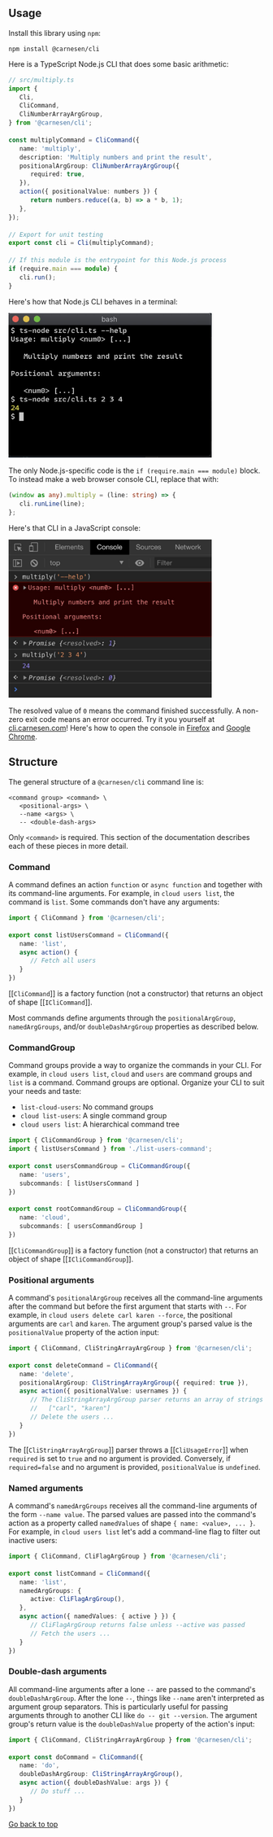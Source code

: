 ## Usage

Install this library using `npm`:

```plaintext
npm install @carnesen/cli
```

Here is a TypeScript Node.js CLI that does some basic arithmetic:

```typescript
// src/multiply.ts
import {
   Cli,
   CliCommand,
   CliNumberArrayArgGroup,
} from '@carnesen/cli';

const multiplyCommand = CliCommand({
   name: 'multiply',
   description: 'Multiply numbers and print the result',
   positionalArgGroup: CliNumberArrayArgGroup({
      required: true,
   }),
   action({ positionalValue: numbers }) {
      return numbers.reduce((a, b) => a * b, 1);
   },
});

// Export for unit testing
export const cli = Cli(multiplyCommand);

// If this module is the entrypoint for this Node.js process
if (require.main === module) {
   cli.run();
}
```

Here's how that Node.js CLI behaves in a terminal:
<p><img width="400" src="images/multiply-nodejs.jpg" alt="Multiply CLI in Node.js"></p>

The only Node.js-specific code is the `if (require.main === module)` block. To instead make a web browser console CLI, replace that with:

```typescript
(window as any).multiply = (line: string) => {
   cli.runLine(line);
};
```

Here's that CLI in a JavaScript console:
<p><img width="400" src="images/multiply-browser-console.jpg" alt="Multiply CLI in a web browser console"></p>

The resolved value of `0` means the command finished successfully. A non-zero exit code means an error occurred. Try it you yourself at [cli.carnesen.com](https://cli.carnesen.com)! Here's how to open the console in [Firefox](https://developer.mozilla.org/en-US/docs/Tools/Web_Console/Opening_the_Web_Console) and [Google Chrome](https://stackoverflow.com/a/66434/2793540).

## Structure

The general structure of a `@carnesen/cli` command line is:
```
<command group> <command> \
   <positional-args> \
   --name <args> \
   -- <double-dash-args>
```
Only `<command>` is required. This section of the documentation describes each of these pieces in more detail.

### Command

A command defines an action `function` or `async function` and together with its command-line arguments. For example, in `cloud users list`, the command is `list`. Some commands don't have any arguments:

```typescript
import { CliCommand } from '@carnesen/cli';

export const listUsersCommand = CliCommand({
   name: 'list',
   async action() {
      // Fetch all users
   }
})
```
[[`CliCommand`]] is a factory function (not a constructor) that returns an object of shape [[`ICliCommand`]].

Most commands define arguments through the `positionalArgGroup`, `namedArgGroups`, and/or `doubleDashArgGroup` properties as described below.

### CommandGroup

Command groups provide a way to organize the commands in your CLI. For example, in `cloud users list`, `cloud` and `users` are command groups and `list` is a command. Command groups are optional. Organize your CLI to suit your needs and taste:

- `list-cloud-users`: No command groups
- `cloud list-users`: A single command group
- `cloud users list`: A hierarchical command tree

```typescript
import { CliCommandGroup } from '@carnesen/cli';
import { listUsersCommand } from './list-users-command';

export const usersCommandGroup = CliCommandGroup({
   name: 'users',
   subcommands: [ listUsersCommand ]
})

export const rootCommandGroup = CliCommandGroup({
   name: 'cloud',
   subcommands: [ usersCommandGroup ]
})
```

[[`CliCommandGroup`]] is a factory function (not a constructor) that returns an object of shape [[`ICliCommandGroup`]].

### Positional arguments

A command's `positionalArgGroup` receives all the command-line arguments after the command but before the first argument that starts with `--`. For example, in `cloud users delete carl karen --force`, the positional arguments are `carl` and `karen`. The argument group's parsed value is the `positionalValue` property of the action input:

```typescript
import { CliCommand, CliStringArrayArgGroup } from '@carnesen/cli';

export const deleteCommand = CliCommand({
   name: 'delete',
   positionalArgGroup: CliStringArrayArgGroup({ required: true }),
   async action({ positionalValue: usernames }) {
      // The CliStringArrayArgGroup parser returns an array of strings e.g.
      //   ["carl", "karen"]
      // Delete the users ...
   }
})
```

The [[`CliStringArrayArgGroup`]] parser throws a [[`CliUsageError`]] when `required` is set to `true` and no argument is provided. Conversely, if `required=false` and no argument is provided, `positionalValue` is `undefined`.

### Named arguments

A command's `namedArgGroups` receives all the command-line arguments of the form `--name value`. The parsed values are passed into the command's action as a property called `namedValues` of shape `{ name: <value>, ... }`. For example, in `cloud users list` let's add a command-line flag to filter out inactive users:

```typescript
import { CliCommand, CliFlagArgGroup } from '@carnesen/cli';

export const listCommand = CliCommand({
   name: 'list',
   namedArgGroups: {
      active: CliFlagArgGroup(),
   },
   async action({ namedValues: { active } }) {
      // CliFlagArgGroup returns false unless --active was passed
      // Fetch the users ...
   }
})
```

### Double-dash arguments

All command-line arguments after a lone `--` are passed to the command's `doubleDashArgGroup`. After the lone `--`, things like `--name` aren't interpreted as argument group separators. This is particularly useful for passing arguments through to another CLI like `do -- git --version`. The argument group's return value is the `doubleDashValue` property of the action's input:

```typescript
import { CliCommand, CliStringArrayArgGroup } from '@carnesen/cli';

export const doCommand = CliCommand({
   name: 'do',
   doubleDashArgGroup: CliStringArrayArgGroup(),
   async action({ doubleDashValue: args }) {
      // Do stuff ...
   }
})
```

[Go back to top](#)
